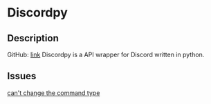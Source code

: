 # Discordpy

## Description
GitHub: [link](https://github.com/Rapptz/discord.py)
Discordpy is a API wrapper for Discord written in python.

## Issues
[can't change the command type](https://github.com/Rapptz/discord.py/issues/8063)
